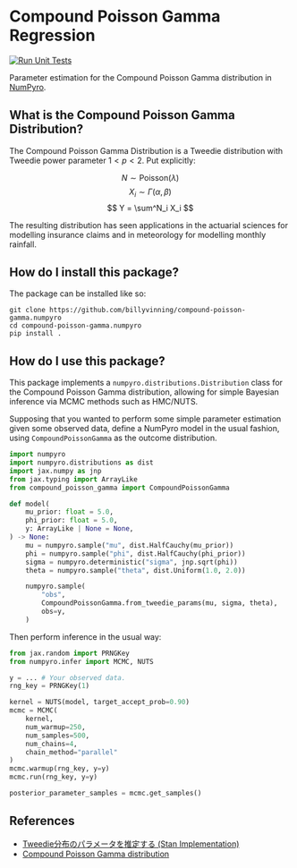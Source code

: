 # Compound Poisson Gamma Regression

[![Run Unit Tests](https://github.com/billyvinning/compound-poisson-gamma.numpyro/actions/workflows/test.yaml/badge.svg)](https://github.com/billyvinning/compound-poisson-gamma.numpyro/actions/workflows/test.yaml)

Parameter estimation for the Compound Poisson Gamma distribution in [NumPyro](https://num.pyro.ai).

## What is the Compound Poisson Gamma Distribution?

The Compound Poisson Gamma Distribution is a Tweedie distribution with Tweedie power parameter $1 < p < 2$. Put explicitly:

$$ N \sim \text{Poisson}(\lambda) $$
$$ X_i \sim \Gamma(\alpha, \beta) $$
$$ Y = \sum^N_i X_i $$

The resulting distribution has seen applications in the actuarial sciences for modelling insurance claims and in meteorology for modelling monthly rainfall.

## How do I install this package?

The package can be installed like so:

```console
git clone https://github.com/billyvinning/compound-poisson-gamma.numpyro
cd compound-poisson-gamma.numpyro
pip install .
```

## How do I use this package?

This package implements a `numpyro.distributions.Distribution` class for the Compound Poisson Gamma distribution, allowing for simple Bayesian inference via MCMC methods such as HMC/NUTS.

Supposing that you wanted to perform some simple parameter estimation given some observed data, define a NumPyro model in the usual fashion, using `CompoundPoissonGamma` as the outcome distribution.

```python
import numpyro
import numpyro.distributions as dist
import jax.numpy as jnp
from jax.typing import ArrayLike
from compound_poisson_gamma import CompoundPoissonGamma

def model(
    mu_prior: float = 5.0,
    phi_prior: float = 5.0,
    y: ArrayLike | None = None,
) -> None:
    mu = numpyro.sample("mu", dist.HalfCauchy(mu_prior))
    phi = numpyro.sample("phi", dist.HalfCauchy(phi_prior))
    sigma = numpyro.deterministic("sigma", jnp.sqrt(phi))
    theta = numpyro.sample("theta", dist.Uniform(1.0, 2.0))

    numpyro.sample(
        "obs",
        CompoundPoissonGamma.from_tweedie_params(mu, sigma, theta),
        obs=y,
    )
```

Then perform inference in the usual way:

```python
from jax.random import PRNGKey
from numpyro.infer import MCMC, NUTS

y = ... # Your observed data.
rng_key = PRNGKey(1)

kernel = NUTS(model, target_accept_prob=0.90)
mcmc = MCMC(
    kernel,
    num_warmup=250,
    num_samples=500,
    num_chains=4,
    chain_method="parallel"
)
mcmc.warmup(rng_key, y=y)
mcmc.run(rng_key, y=y)

posterior_parameter_samples = mcmc.get_samples()
```

## References

- [Tweedie分布のパラメータを推定する (Stan Implementation)](https://statmodeling.hatenablog.com/entry/tweedie-distribution)
- [Compound Poisson Gamma distribution](https://en.wikipedia.org/wiki/Compound_Poisson_distribution#Discrete_compound_Poisson_distribution)
